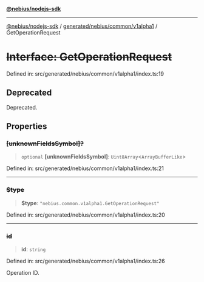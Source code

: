 [**@nebius/nodejs-sdk**](../../../../../README.md)

---

[@nebius/nodejs-sdk](../../../../../README.md) / [generated/nebius/common/v1alpha1](../README.md) / GetOperationRequest

# ~~Interface: GetOperationRequest~~

Defined in: src/generated/nebius/common/v1alpha1/index.ts:19

## Deprecated

Deprecated.

## Properties

### ~~\[unknownFieldsSymbol\]?~~

> `optional` **\[unknownFieldsSymbol\]**: `Uint8Array`\<`ArrayBufferLike`\>

Defined in: src/generated/nebius/common/v1alpha1/index.ts:21

---

### ~~$type~~

> **$type**: `"nebius.common.v1alpha1.GetOperationRequest"`

Defined in: src/generated/nebius/common/v1alpha1/index.ts:20

---

### ~~id~~

> **id**: `string`

Defined in: src/generated/nebius/common/v1alpha1/index.ts:26

Operation ID.
